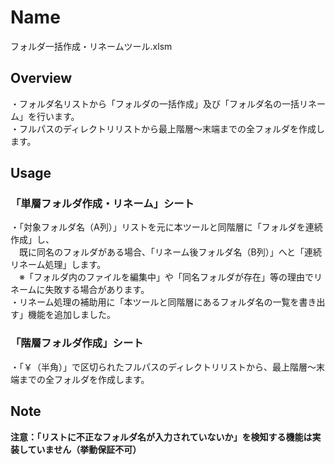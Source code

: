 # Name
フォルダ一括作成・リネームツール.xlsm
## Overview
・フォルダ名リストから「フォルダの一括作成」及び「フォルダ名の一括リネーム」を行います。  
・フルパスのディレクトリリストから最上階層～末端までの全フォルダを作成します。
## Usage
### 「単層フォルダ作成・リネーム」シート
・「対象フォルダ名（A列）」リストを元に本ツールと同階層に「フォルダを連続作成」し、  
　既に同名のフォルダがある場合、「リネーム後フォルダ名（B列）」へと「連続リネーム処理」します。  
　※「フォルダ内のファイルを編集中」や「同名フォルダが存在」等の理由でリネームに失敗する場合があります。  
・リネーム処理の補助用に「本ツールと同階層にあるフォルダ名の一覧を書き出す」機能を追加しました。  
### 「階層フォルダ作成」シート
・「￥（半角）」で区切られたフルパスのディレクトリリストから、最上階層～末端までの全フォルダを作成します。
## Note
**注意：「リストに不正なフォルダ名が入力されていないか」を検知する機能は実装していません（挙動保証不可）**
